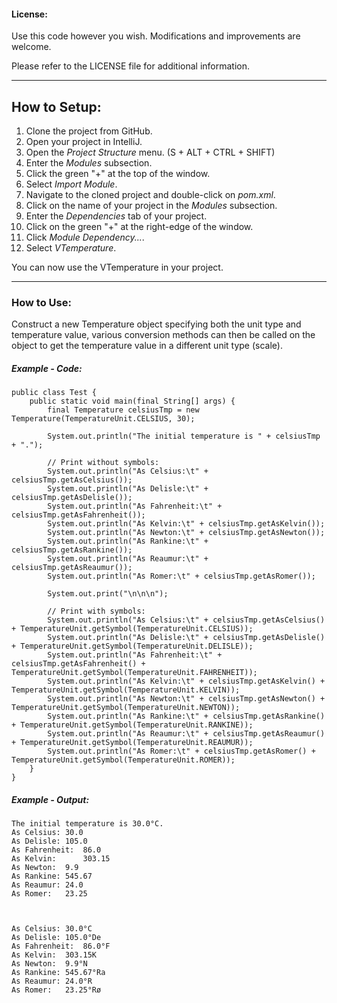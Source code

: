 #### License: 

Use this code however you wish. Modifications and improvements are welcome.

Please refer to the LICENSE file for additional information.

---

## How to Setup:

1. Clone the project from GitHub.
2. Open your project in IntelliJ.
3. Open the *Project Structure* menu. (S + ALT + CTRL + SHIFT)
4. Enter the *Modules* subsection.
5. Click the green "+" at the top of the window.
6. Select *Import Module*.
7. Navigate to the cloned project and double-click on *pom.xml*.
8. Click on the name of your project in the *Modules* subsection.
9. Enter the *Dependencies* tab of your project.
10. Click on the green "+" at the right-edge of the window.
11. Click *Module Dependency...*.
12. Select *VTemperature*.

You can now use the VTemperature in your project.

---

### How to Use:

Construct a new Temperature object specifying both the unit type and temperature value, various conversion
methods can then be called on the object to get the temperature value in a different unit type (scale).

##### Example - Code:

    public class Test {
        public static void main(final String[] args) {
            final Temperature celsiusTmp = new Temperature(TemperatureUnit.CELSIUS, 30);
    
            System.out.println("The initial temperature is " + celsiusTmp + ".");
    
            // Print without symbols:
            System.out.println("As Celsius:\t" + celsiusTmp.getAsCelsius());
            System.out.println("As Delisle:\t" + celsiusTmp.getAsDelisle());
            System.out.println("As Fahrenheit:\t" + celsiusTmp.getAsFahrenheit());
            System.out.println("As Kelvin:\t" + celsiusTmp.getAsKelvin());
            System.out.println("As Newton:\t" + celsiusTmp.getAsNewton());
            System.out.println("As Rankine:\t" + celsiusTmp.getAsRankine());
            System.out.println("As Reaumur:\t" + celsiusTmp.getAsReaumur());
            System.out.println("As Romer:\t" + celsiusTmp.getAsRomer());
    
            System.out.print("\n\n\n");
    
            // Print with symbols:
            System.out.println("As Celsius:\t" + celsiusTmp.getAsCelsius() + TemperatureUnit.getSymbol(TemperatureUnit.CELSIUS));
            System.out.println("As Delisle:\t" + celsiusTmp.getAsDelisle() + TemperatureUnit.getSymbol(TemperatureUnit.DELISLE));
            System.out.println("As Fahrenheit:\t" + celsiusTmp.getAsFahrenheit() + TemperatureUnit.getSymbol(TemperatureUnit.FAHRENHEIT));
            System.out.println("As Kelvin:\t" + celsiusTmp.getAsKelvin() + TemperatureUnit.getSymbol(TemperatureUnit.KELVIN));
            System.out.println("As Newton:\t" + celsiusTmp.getAsNewton() + TemperatureUnit.getSymbol(TemperatureUnit.NEWTON));
            System.out.println("As Rankine:\t" + celsiusTmp.getAsRankine() + TemperatureUnit.getSymbol(TemperatureUnit.RANKINE));
            System.out.println("As Reaumur:\t" + celsiusTmp.getAsReaumur() + TemperatureUnit.getSymbol(TemperatureUnit.REAUMUR));
            System.out.println("As Romer:\t" + celsiusTmp.getAsRomer() + TemperatureUnit.getSymbol(TemperatureUnit.ROMER));
        }
    }
    
##### Example - Output:

    The initial temperature is 30.0°C.
    As Celsius:	30.0
    As Delisle:	105.0
    As Fahrenheit:  86.0
    As Kelvin:      303.15
    As Newton:	9.9
    As Rankine:	545.67
    As Reaumur:	24.0
    As Romer:	23.25
    
    
    
    As Celsius:	30.0°C
    As Delisle:	105.0°De
    As Fahrenheit:	86.0°F
    As Kelvin:	303.15K
    As Newton:	9.9°N
    As Rankine:	545.67°Ra
    As Reaumur:	24.0°R
    As Romer:	23.25°Rø